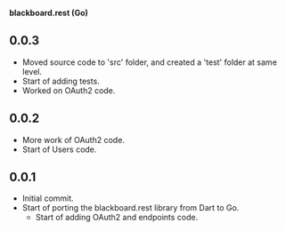 **blackboard.rest (Go)**

## 0.0.3
- Moved source code to 'src' folder, and created a 'test' folder at same level.
- Start of adding tests.
- Worked on OAuth2 code.

## 0.0.2
- More work of OAuth2 code.
- Start of Users code.

## 0.0.1
- Initial commit.
- Start of porting the blackboard.rest library from Dart to Go.
  - Start of adding OAuth2 and endpoints code.
